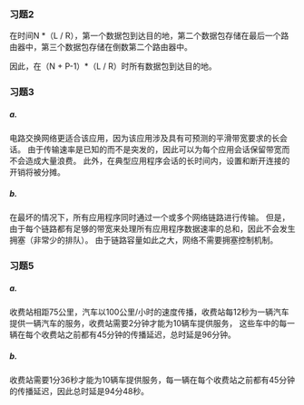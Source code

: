 ### 习题2

在时间N *（L / R），第一个数据包到达目的地，第二个数据包存储在最后一个路由器中，第三个数据包存储在倒数第二个路由器中。

因此，在（N + P-1）*（L / R）时所有数据包到达目的地。



### 习题3

##### a.

电路交换网络更适合该应用，因为该应用涉及具有可预测的平滑带宽要求的长会话。 由于传输速率是已知的而不是突发的，因此可以为每个应用会话保留带宽而不会造成大量浪费。 此外，在典型应用程序会话的长时间内，设置和断开连接的开销将被分摊。

##### b.

在最坏的情况下，所有应用程序同时通过一个或多个网络链路进行传输。 但是，由于每个链路都有足够的带宽来处理所有应用程序数据速率的总和，因此不会发生拥塞（非常少的排队）。 由于链路容量如此之大，网络不需要拥塞控制机制。



### 习题5

##### a.

收费站相距75公里，汽车以100公里/小时的速度传播，收费站每12秒为一辆汽车提供一辆汽车的服务，收费站需要2分钟才能为10辆车提供服务， 这些车中的每一辆在每个收费站之前都有45分钟的传播延迟，总时延是96分钟。

##### b.

收费站需要1分36秒才能为10辆车提供服务，每一辆在每个收费站之前都有45分钟的传播延迟，因此总时延是94分48秒。